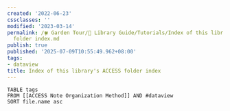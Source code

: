 ```yaml
---
created: '2022-06-23'
cssclasses: ''
modified: '2023-03-14'
permalink: /🍀 Garden Tour/🧰 Library Guide/Tutorials/Index of this library's ACCESS
  folder index.md
publish: true
published: '2025-07-09T10:55:49.962+08:00'
tags:
- dataview
title: Index of this library's ACCESS folder index
---
```

```dataview
TABLE tags
FROM [[ACCESS Note Organization Method]] AND #dataview
SORT file.name asc
``` 